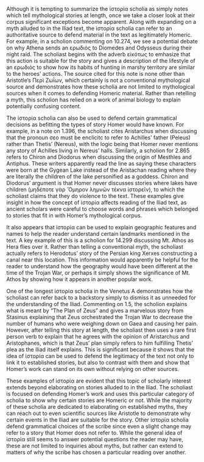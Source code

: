 Although it is tempting to summarize the ἱστορία scholia as simply notes which tell mythological stories at length, once we take a closer look at their corpus significant exceptions become apparent. Along with expanding on a myth alluded to in the Iliad text, the ἱστορία scholia can refer to an authoritative source to defend material in the text as legitimately Homeric. For example, in a scholion commenting on 10.274, we see a potential debate on why Athena sends an ερωδιὸς to Diomedes and Odysseus during their night raid. The scholiast begins with the adverb εἰκότως to emhasize that this action is suitable for the story and gives a description of the lifestyle of an ερωδιὸς to show how its habits of hunting in marshy territory are similar to the heroes’ actions. The source cited for this note is none other than Aristotle’s Περὶ Ζωΐων, which certainly is not a conventional mythological source and demonstrates how these scholia are not limited to mythological sources when it comes to defending Homeric material. Rather than retelling a myth, this scholion has relied on a work of animal biology to explain potentially confusing content. 

The ἱστορία scholia can also be used to defend certain grammatical decisions as befitting the types of story Homer would have known. For example, in a note on 1.396, the scholiast cites Aristarchus when discussing that the pronoun σεο must be enclicitc to refer to Achilles’ father (Peleus) rather than Thetis’ (Nereus), with the logic being that Homer never mentions any story of Achilles living in Nereus’ halls. Similarly, a scholion for 2.865 refers to Chiron and Diodorus when discussing the origin of Mesthles and Antiphus. These writers apparently read the line as saying these characters were born at the Gygean Lake instead of the Aristachan reading where they are literally the children of the lake personified as a goddess. Chiron and Diodorus’ argument is that Homer never discusses stories where lakes have children (μηδέποτε γὰρ Ὅμηρον λημνῶν τέκνα ἱστορεῖν), to which the scholiast claims that they do violence to the text. These examples give insight in how the concept of ἱστορία affects reading of the Iliad text, as ancient scholars were careful to choose words and phrases which belonged to stories that fit in with Homer’s mythological corpus. 

It also appears that ἱστορία can be used to explain geographic features and names to help the reader understand certain landmarks mentioned in the text. A key example of this is a scholion for 14.299 discussing Mt. Athos as Hera flies over it. Rather than telling a conventional myth, the scholiast actually refers to Herodotus’ story of the Persian king Xerxes constructing a canal near this location. This information would apparently be helpful for the reader to understand how the geography would have been different at the time of the Trojan War, or perhaps it simply shows the significance of Mt. Athos by showing how it appears in another popular work.  

One of the longest ἱστορία scholia in the Venetus A demonstrates how the scholiast can refer back to a backstory simply to dismiss it as unneeded for the understanding of the Iliad. Commenting on 1.5, the scholion explains what is meant by “The Plan of Zeus” and gives a marvelous story from Stasinus explaining that Zeus orchestrated the Trojan War to decrease the number of humans who were weighing down on Gaea and causing her pain. However, after telling this story at length, the scholiast then uses a rare first person verb to explain that he agrees with the opinion of Aristarchus and Aristophanes, which is that Zeus’ plan simply refers to him fulfilling Thetis’ plea as the Iliad itself explains. This is significant because it shows that the idea of ἱστορία can be used to defend the legitimacy of the text not only to link it to established stories, but also to contrast with them and show that Homer’s work can stand on its own without relying on other sources. 

These examples of ἱστορία are evident that this topic of scholarly interest extends beyond elaborating on stories alluded to in the Iliad. The scholiast is focused on defending Homer’s work and uses this particular category of scholia to show why certain stories are Homeric or not. While the majority of these scholia are dedicated to elaborating on established myths, they can reach out to even scientific sources like Aristotle to demonstrate why certain events in the Iliad are suitable for the story. Other ἱστορία scholia defend grammatical choices of the scribe since even a slight change may refer to a story that Homer does not refer to. While the general idea of ἱστορία still seems to answer potential questions the reader may have, these are not limited to inquiries about myths, but rather can extend to matters of why the scribe has chosen a particular reading over another. 
